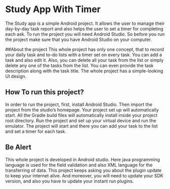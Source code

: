 # Study App With Timer

The Study app is a simple Android project. It allows the user to manage their day-by-day task report and also helps the user to set a timer for completing each ask. To run the project you will need Android Studio. So before you run the project make sure that you have Android Studio on your computer.

##About the project
This whole project has only one concept, that to record your daily task and to-do lists with a timer set on every task. You can add a task and also edit it. Also, you can delete all your task from the list or simply delete any one of the tasks from the list. You can even provide the task description along with the task title. The whole project has a simple-looking UI design.

## How To run this project?

In order to run the project, first, install Android Studio. Then import the project from the studio’s homepage. Your project set up will automatically start. All the Gradle build files will automatically install inside your project root directory. Run the project and set up your virtual device and run the emulator. The project will start and there you can add your task to the list and set a timer for each task.

## Be Alert

This whole project is developed in Android studio. Here java programming language is used for the field validation and also XML language for the transferring of data. This project keeps asking you about the plugin update to keep your internet alive. And moreover, you will need to update your SDK version, and also you have to update your instant run plugins.
